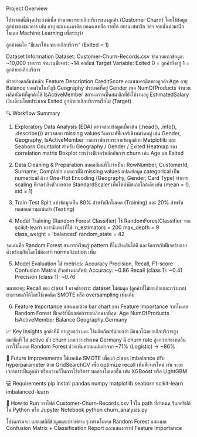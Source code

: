 Project Overview

โปรเจกต์นี้มีจุดประสงค์เพื่อ ทำนายการยกเลิกบริการของลูกค้า (Customer Churn)
โดยใช้ข้อมูลลูกค้าของธนาคาร เช่น อายุ คะแนนเครดิต ยอดคงเหลือ รายได้ สถานะสมาชิก ฯลฯ
จากนั้นนำมาฝึกโมเดล Machine Learning เพื่อระบุว่า

ลูกค้าคนใด “มีแนวโน้มจะยกเลิกบริการ” (Exited = 1)

Dataset Information
Dataset: Customer-Churn-Records.csv
จำนวนแถวข้อมูล: ~10,000 รายการ
จำนวนฟีเจอร์: ~14 คอลัมน์
Target Variable: Exited
0 = ลูกค้ายังอยู่
1 = ลูกค้ายกเลิกบริการ

ตัวอย่างคอลัมน์หลัก:
Feature	Description
CreditScore	คะแนนเครดิตของลูกค้า
Age	อายุ
Balance	ยอดเงินในบัญชี
Geography	ประเทศที่อยู่
Gender	เพศ
NumOfProducts	จำนวนผลิตภัณฑ์ที่ลูกค้าใช้
IsActiveMember	สถานะการเป็นสมาชิกที่ยังใช้งานอยู่
EstimatedSalary	เงินเดือนโดยประมาณ
Exited	ลูกค้ายกเลิกบริการหรือไม่ (Target)

🔍 Workflow Summary
1. Exploratory Data Analysis (EDA)
ตรวจสอบข้อมูลเบื้องต้น (.head(), .info(), .describe())
ตรวจสอบ missing values
วิเคราะห์ฟีเจอร์เชิงหมวดหมู่ เช่น Gender, Geography, IsActiveMember
วาดกราฟการกระจายข้อมูลด้วย Matplotlib และ Seaborn
Countplot สำหรับ Geography / Gender / Exited
Heatmap ของ correlation matrix
Boxplot ระหว่างฟีเจอร์หลักกับการ churn เช่น Age vs Exited

2. Data Cleaning & Preparation
ลบคอลัมน์ที่ไม่จำเป็น: RowNumber, CustomerId, Surname, Complain
ลบแถวที่มี missing values
แปลงข้อมูล categorical เป็น numerical ด้วย One-Hot Encoding
(Geography, Gender, Card Type)
ทำการ scaling ฟีเจอร์เชิงตัวเลขด้วย StandardScaler
เพื่อให้ค่ามีสเกลใกล้เคียงกัน (mean = 0, std = 1)

3. Train-Test Split
แบ่งข้อมูลเป็น 80% สำหรับฝึกโมเดล (Training)
และ 20% สำหรับทดสอบความแม่นยำ (Testing)

5. Model Training (Random Forest Classifier)
ใช้ RandomForestClassifier จาก scikit-learn
พารามิเตอร์ที่ใช้:
n_estimators = 200
max_depth = 9
class_weight = 'balanced'
random_state = 42

จุดเด่นคือ Random Forest สามารถเรียนรู้ pattern ที่ไม่เชิงเส้นได้ดี
และจัดการกับฟีเจอร์หลายตัวพร้อมกันโดยไม่ต้องทำ normalization เพิ่ม

5. Model Evaluation
ใช้ metrics:
Accuracy
Precision, Recall, F1-score
Confusion Matrix
ตัวอย่างผลลัพธ์:
Accuracy: ~0.86
Recall (class 1): ~0.41
Precision (class 1): ~0.76

หมายเหตุ: Recall ของ class 1 อาจต่ำเพราะ dataset ไม่สมดุล
(ลูกค้าที่ไม่ยกเลิกเยอะกว่ามาก)
สามารถแก้ได้โดยใช้เทคนิค SMOTE หรือ oversampling เพิ่มเติม

6. Feature Importance
แสดงผลด้วย bar chart ของ Feature Importance จากโมเดล Random Forest
ฟีเจอร์ที่มีผลต่อการยกเลิกมากที่สุด:
Age
NumOfProducts
IsActiveMember
Balance
Geography_Germany

📈 Key Insights
ลูกค้าที่มี อายุสูงกว่า และ ใช้ผลิตภัณฑ์น้อยกว่า มีแนวโน้มยกเลิกบริการสูง
สมาชิกที่ ไม่ active มัก churn มากกว่า
ประเทศ Germany มี churn rate สูงกว่าประเทศอื่น
การใช้โมเดล Random Forest ช่วยเพิ่มความแม่นยำจาก ~71% (Logistic) → ~86%

🧠 Future Improvements
ใช้เทคนิค SMOTE เพื่อแก้ class imbalance
ปรับ hyperparameter ด้วย GridSearchCV เพื่อ optimize recall
เพิ่มฟีเจอร์ใหม่ เช่น ระยะเวลาการเป็นลูกค้า หรือความถี่ในการใช้บริการ
ทดลองโมเดลอื่น เช่น XGBoost หรือ LightGBM

💻 Requirements
pip install pandas numpy matplotlib seaborn scikit-learn imbalanced-learn

🚀 How to Run
วางไฟล์ Customer-Churn-Records.csv ไว้ใน path ที่กำหนด
รันสคริปต์ใน Python หรือ Jupyter Notebook
python churn_analysis.py

โปรแกรมจะ:
แสดงสถิติข้อมูลและกราฟต่าง ๆ
เทรนโมเดล Random Forest
แสดงผล Confusion Matrix + Classification Report
และแสดงกราฟ Feature Importance
